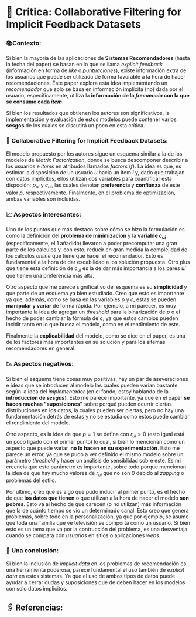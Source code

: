 # 📖 Critica: Collaborative Filtering for Implicit Feedback Datasets

### 📚Contexto:
Si bien la mayoría de las aplicaciones de **Sistemas Recomendadores** (hasta la fecha del paper) se basan en lo que se llama _explicit feedback_ (información en forma de _like_ o _puntuaciones_), existe información extra de los usuarios que puede ser utilizada de forma favorable a la hora de hacer recomendaciones. Este paper explora esta idea implementando un _recomendador_ que solo se basa en información implícita (no) dada por el usuario, específicamente, utiliza la **información de la _frecuencia_ con la que se consume cada _item_**.


Si bien los resultados que obtienen los autores son significativos, la implementación y evaluación de estos modelos puede contener varios **sesgos** de los cuales se discutirá un poco en esta crítica.

### 🧾 Collaborative Filtering for Implicit Feedback Datasets:
El modelo propuesto por los autores sigue un esquema similar a la de los modelos de _Matrix Factorization_, donde se busca descomponer describir a los usuarios e _items_ en atribudos llamados _factors_ (_f_). La idea es que, es estimar la disposición de un usuario _u_ hacia un item _i_ y, dado que trabajan con datos implícitos, ellos utilizan dos variables para cuantificar esta dispoción: $p_{ui}$ y $c_{ui}$, las cuales denotan **preferencia** y **confianza** de este valor $p$, respectivamente. Finalmente, en el problema de optimización, ambas variables son incluidas.

### 📈 Aspectos interesantes:

Uno de los puntos que más destaco sobre cómo se hizo la formulación es como la definición del **problema de minimización** y la **variable $c_{ui}$** (especificamente, el 1 añadido) llevaron a poder precomputar una gran parte de los calculos y, con esto, reducir en gran medida la complejidad de los calculos _online_ que tiene que hacer el recomendador. Esto es fundamental a la hora de dar escabilidad a los solución propuesta. Otro plus que tiene esta definición de $c_{ui}$ es la de dar más importancia a los pares $ui$ que tienen una preferencia más alta.

Otro aspecto que me parece significativo del esquema es su **simplicidad** y que parte de un esquema ya bien estudiado. Creo que esto es importante ya que, además, como se basa en las variables $p$ y $c$, estas se pueden **manipular y variar** de forma rápida. Por ejemplo, a mi parecer, es muy importante la idea de agregar un _threshold_ para la binarización de $p$ o el hecho de poder cambiar la fórmula de $c$, ya que estos cambios pueden incidir tanto en lo que busca el modelo, como en el rendimiento de este.

Finalmente la **explicabilidad** del modelo, como se dice en el paper, es una de los factores más importantes en su solución y para los sitemas recomendadores en general.

### 📉 Aspectos negativos:

Si bien el esquema tiene cosas muy positivas, hay un par de aseveraciones e ideas que se introducen al modelo las cuales pueden varian bastante según la idea del _implementador_ (en el fondo, estoy hablando de la **introducción de _sesgos_**). Esto me parece importante, ya que en el paper **se hacen muchas "suposiciones"** sobre porqué pueden ocurrir ciertas distribuciones en los datos, la cuales pueden ser ciertas, pero no hay una fundamentación detrás de estas y no se estudia como estos puede cambiar el rendimiento del modelo.

Otro aspecto, es la idea de que $p = 1$ se defina con $r_{ui} > 0$ (esto igual está un poco ligado con el primer punto) lo cual, si bien lo mencionan como un aspecto que puede variar, **no lo hacen en su experimentación**. Esto me parece un error, ya que se pudo a ver definido el mismo modelo sobre un parámetro _threshold_ y hacer un análisis de sensiblidad sobre este. Es mi creencia que este parámetro es importante, sobre todo porque mencionan la idea de que hay mucho valores de $r_{ui}$ que no son 0 debido al _zapping_ o problemas del estilo.

Por último, creo que es algo que pudo inducir al primer punto, es el hecho de que **los datos que tienen** o que utilizan a la hora de hacer el modelo **son pobres**. Esto va al hecho de que carecen (o no utilizan) más información que la de cuánto tiempo se vio un determinado canal. Esto creo que genera problemas, sobre todo en la personalización, ya que por ejemplo, se asume que toda una familia que ve televisión se comporta como un usuario. Si bien esto es un tema que va por la contrucción del problema, es una desventaja cuando se compara con _usuarios_ en sitios o aplicaciones _webs_.

### 📕 Una conclusión:
Si bien la inclusión de _implicit data_ en los problemas de recomendación es una herramienta poderosa, parece fundamental el uso también de _explicit data_ en estos sistemas. Ya que el uso de ambos tipos de datos puede ayudar a cerrar dudas y suposiciones que de deben hacer en los modelos con solo datos ímplicitos.

## 🖇 Referencias:
